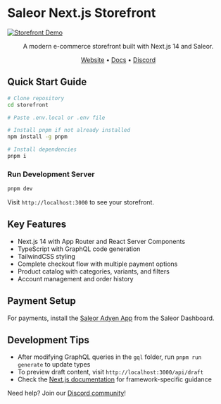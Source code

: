# Saleor Next.js Storefront

[![Storefront Demo](https://img.shields.io/badge/VIEW%20DEMO-DFDFDF?style=for-the-badge)](https://storefront.saleor.io)

<div align="center">
  <p>A modern e-commerce storefront built with Next.js 14 and Saleor.</p>
  
  <a href="https://saleor.io/">Website</a>
  <span> • </span>
  <a href="https://docs.saleor.io/docs/3.x">Docs</a>
  <span> • </span>
  <a href="https://saleor.io/discord">Discord</a>
</div>

## Quick Start Guide
```bash
# Clone repository
cd storefront

# Paste .env.local or .env file

# Install pnpm if not already installed
npm install -g pnpm

# Install dependencies
pnpm i
```

### Run Development Server

```bash
pnpm dev
```

Visit `http://localhost:3000` to see your storefront.

## Key Features

- Next.js 14 with App Router and React Server Components
- TypeScript with GraphQL code generation
- TailwindCSS styling
- Complete checkout flow with multiple payment options
- Product catalog with categories, variants, and filters
- Account management and order history

## Payment Setup

For payments, install the [Saleor Adyen App](https://docs.saleor.io/docs/3.x/developer/app-store/apps/adyen) from the Saleor Dashboard.

## Development Tips

- After modifying GraphQL queries in the `gql` folder, run `pnpm run generate` to update types
- To preview draft content, visit `http://localhost:3000/api/draft`
- Check the [Next.js documentation](https://nextjs.org/docs) for framework-specific guidance

Need help? Join our [Discord community](https://saleor.io/discord)!
